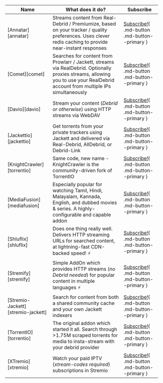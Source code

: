 Name | What does it do? | Subscribe
---------|----------|---------
 [Annatar][annatar] | Streams content from Real-Debrid / Premiumize, based on your tracker / quality preferences. Uses clever redis caching to provide near-instant responses | [Subscribe!](https://store.elfhosted.com/product/annatar/){ .md-button .md-button--primary }
 [Comet][comet] | Searches for content from Prowlarr / Jackett, streams via RealDebrid. Optionally proxies streams, allowing you to use your RealDebrid account from multiple IPs simultaneously | [Subscribe!](https://store.elfhosted.com/product/comet/){ .md-button .md-button--primary } 
 [Davio][davio] | Stream your content (*Debrid or otherwise*) using HTTP streams via WebDAV | [Subscribe!](https://store.elfhosted.com/product/davio/){ .md-button .md-button--primary }
 [Jackettio][jackettio] | Get torrents from your private trackers using Jackett and delivered via Real-Debrid, AllDebrid, or Debrid-Link | [Subscribe!](https://store.elfhosted.com/product/jackettio/){ .md-button .md-button--primary }
 [KnightCrawler][torrentio] | Same code, new name - KnightCrawler is the community-driven fork of TorrentIO | [Subscribe!](https://store.elfhosted.com/product/knightcrawler/){ .md-button .md-button--primary } 
 [MediaFusion][mediafusion] | Especially popular for watching Tamil, Hindi, Malayalam, Kannada, English, and dubbed movies & series. A highly-configurable and capable addon | [Subscribe!](https://store.elfhosted.com/product/mediafusion/){ .md-button .md-button--primary }  
 [Shluflix][shluflix] | Does one thing really well. Delivers HTTP streaming URLs for searched content, at lightning-fast CDN-backed speed! :zap: | [Subscribe!](https://store.elfhosted.com/product/shuflix/){ .md-button .md-button--primary }
 [Stremify][stremify] | Simple AddOn which provides HTTP streams (*no Debrid needed*) for popular content in multiple languages :zap: | [Subscribe!](https://store.elfhosted.com/product/stremify/){ .md-button .md-button--primary } 
 [Stremio-Jackett][stremio-jackett] | Search for content from both a shared community cache and your own Jackett indexers| [Subscribe!](https://store.elfhosted.com/product/stremio-jackett/){ .md-button .md-button--primary } 
 [TorrentIO][torrentio] | The original addon which started it all. Search through >1.75M scraped torrents for media to insta-stream with your debrid provider | [Subscribe!](https://store.elfhosted.com/product/torrentio/){ .md-button .md-button--primary }
 [XTremio][xtremio] | Watch your paid IPTV (*xtream-codes required*) subscriptions in Stremio | [Subscribe!](https://store.elfhosted.com/product/xtremio/){ .md-button .md-button--primary }